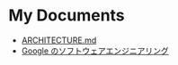 # My Documents

- [ARCHITECTURE.md](./ARCHITECTURE.md)
- [Google のソフトウェアエンジニアリング](<./Reading: Software_Engineering_at_Google [JAPANESE]>)
